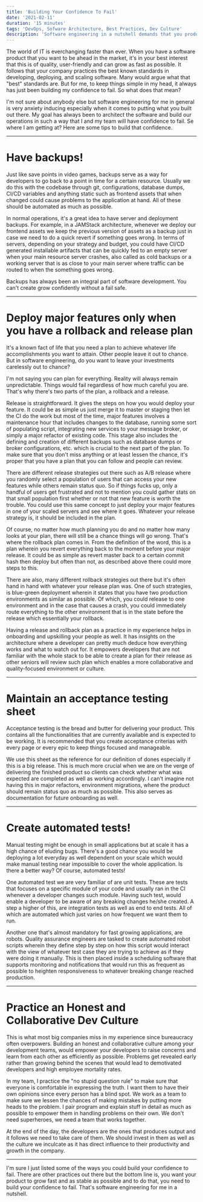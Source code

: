 ```yaml
---
title: 'Building Your Confidence To Fail'
date: '2021-02-11'
duration: '15 minutes'
tags: 'DevOps, Sofware Architecture, Best Practices, Dev Culture'
description: 'Software engineering in a nutshell demands that you produce an output as fast and as stable as possible. My approach to this discipline is building my confidence to fail.'
---
```


The world of IT is everchanging faster than ever. When you have a software product that you want to be ahead in the market, it's in your best interest that this is of quality, user-friendly and can grow as fast as possible. It follows that your company practices the best known standards in developing, deploying, and scaling software. Many would argue what that "best" standards are. But for me, to keep things simple in my head, it always has just been building my confidence to fail. So what does that mean?

I'm not sure about anybody else but software engineering for me in general is very anxiety inducing especially when it comes to putting what you built out there. My goal has always been to architect the software and build our operations in such a way that I and my team will have confidence to fail. Se where I am getting at? Here are some tips to build that confidence.

---

# Have backups!

Just like save points in video games, backups serve as a way for developers to go back to a point in time for a certain resource. Usually we do this with the codebase through git, configurations, database dumps, CI/CD variables and anything static such as frontend assets that when changed could cause problems to the application at hand. All of these should be automated as much as possible.

In normal operations, it's a great idea to have server and deployment backups. For example, in a JAMStack architecture, whenever we deploy our frontend assets we keep the previous version of assets as a backup just in case we need to do a quick revert if something goes wrong. In terms of servers, depending on your strategy and budget, you could have CI/CD generated installable artifacts that can be quickly fed to an empty server when your main resource server crashes, also called as cold backups or a working server that is as close to your main server where traffic can be routed to when the something goes wrong.

Backups has always been an integral part of software development. You can't create grow confidently without a fail safe.

---

# Deploy major features only when you have a rollback and release plan

It's a known fact of life that you need a plan to achieve whatever life accomplishments you want to attain. Other people leave it out to chance. But in software engineering, do you want to leave your investments carelessly out to chance?

I'm not saying you can plan for everything. Reality will always remain unpredictable. Things would fail regardless of how much careful you are. That's why there's two parts of the plan, a rollback and a release.

Release is straightforward. It gives the steps on how you would deploy your feature. It could be as simple us just merge it to master or staging then let the CI do the work but most of the time, major features involves a maintenance hour that includes changes to the database, running some sort of populating script, integrating new services to your message broker, or simply a major refactor of existing code. This stage also includes the defining and creation of different backups such as database dumps or broker configurations, etc. which is crucial to the next part of the plan. To make sure that you don't miss anything or at least lessen the chance, it's proper that you have a plan that you can follow and people can review.

There are different release strategies out there such as A/B release where you randomly select a population of users that can access your new features while others remain status quo. So if things fucks up, only a handful of users get frustrated and not to mention you could gather stats on that small population first whether or not that new feature is worth the trouble. You could use this same concept to just deploy your major features in one of your scaled servers and see where it goes. Whatever your release strategy is, it should be included in the plan.

Of course, no matter how much planning you do and no matter how many looks at your plan, there will still be a chance things will go wrong. That's where the rollback plan comes in. From the definition of the word, this is a plan wherein you revert everything back to the moment before your major release. It could be as simple as revert master back to a certain commit hash then deploy but often than not, as described above there could more steps to this.

There are also, many different rollback strategies out there but it's often hand in hand with whatever your release plan was. One of such strategies, is blue-green deployment wherein it states that you have two production environments as similar as possible. Of which, you could release to one environment and in the case that causes a crash, you could immediately route everything to the other environment that is in the state before the release which essentially your rollback.

Having a release and rollback plan as a practice in my experience helps in onboarding and upskilling your people as well. It has insights on the architecture where a developer can pretty much deduce how everything works and what to watch out for. It empowers developers that are not familiar with the whole stack to be able to create a plan for their release as other seniors will review such plan which enables a more collaborative and quality-focused environment or culture.

---

# Maintain an acceptance testing sheet

Acceptance testing is the bread and butter for delivering your product. This contains all the functionalities that are currently available and is expected to be working. It is recommended that you create acceptance criterias with every page or every epic to keep things focused and manageable.

We use this sheet as the reference for our definition of dones especially if this is a big release. This is much more crucial when we are on the verge of delivering the finished product so clients can check whether what was expected are completed as well as working accordingly. I can't imagine not having this in major refactors, environment migrations, where the product should remain status quo as much as possible. This also serves as documentation for future onboarding as well.

---

# Create automated tests!

Manual testing might be enough in small applications but at scale it has a high chance of eluding bugs. There's a good chance you would be deploying a lot everyday as well dependent on your scale which would make manual testing near impossible to cover the whole application. Is there a better way? Of course, automated tests!

One automated test we are very familiar of are unit tests. These are tests that focuses on a specific module of your code and usually ran in the CI whenever a developer changes such module. Having such test, would enable a developer to be aware of any breaking changes he/she created. A step a higher of this, are integration tests as well as end to end tests. All of which are automated which just varies on how frequent we want them to run.

Another one that's almost mandatory for fast growing applications, are robots. Quality assurance engineers are tasked to create automated robot scripts wherein they define step by step on how this script would interact with the view of whatever test case they are trying to achieve as if they were doing it manually. This is then placed inside a scheduling software that supports monitoring and notifications that would run this as frequent as possible to heighten responsiveness to whatever breaking change reached production.

---

# Practice an Honest and Collaborative Dev Culture

This is what most big companies miss in my experience since bureaucracy often overpowers. Building an honest and collaborative culture among your development teams, would empower your developers to raise concerns and learn from each other as efficiently as possible. Problems get revealed early rather than growing behind the scenes that would lead to demotivated developers and high employee mortality rates.

In my team, I practice the "no stupid question rule" to make sure that everyone is comfortable in expressing the truth. I want them to have their own opinions since every person has a blind spot. We work as a team to make sure we lessen the chances of making mistakes by putting more heads to the problem. I pair program and explain stuff in detail as much as possible to empower them in handling problems on their own. We don't need superheroes, we need a team that works together.

At the end of the day, the developers are the ones that produces output and it follows we need to take care of them. We should invest in them as well as the culture we inculcate as it has direct influence to their productivity and growth in the company.

---

I'm sure I just listed some of the ways you could build your confidence to fail. There are other practices out there but the bottom line is, you want your product to grow fast and as stable as possible and to do that, you need to build your confidence to fail. That's software engineering for me in a nutshell.

